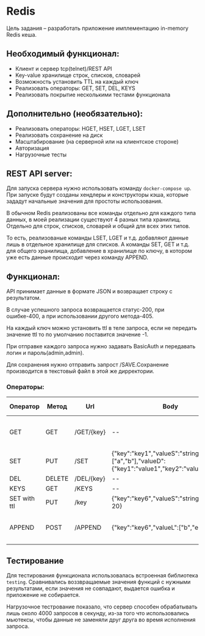 # Redis

Цель задания – разработать приложение имплементацию in-memory Redis кеша.

## Необходимый функционал:

* Клиент и сервер tcp(telnet)/REST API
* Key-value хранилище строк, списков, словарей
* Возможность установить TTL на каждый ключ
* Реализовать операторы: GET, SET, DEL, KEYS
* Реализовать покрытие несколькими тестами функционала

## Дополнительно (необязательно):

* Реализовать операторы: HGET, HSET, LGET, LSET
* Реализовать сохранение на диск
* Масштабирование (на серверной или на клиентское стороне)
* Авторизация
* Нагрузочные тесты


## REST API server:

Для запуска сервера нужно использовать команду `docker-compose up`. При запуске будут созданы хендлеры и конструкторы кэша, которые зададут начальные значения для простоты использования.

В обычном Redis реализованы все команды отдельно для каждого типа данных, в моей реализации существуют 4 разных типа хранилищ. Отдельно для строк, списков, словарей и общий для всех этих типов.

То есть, реализованые команды LSET, LGET и т.д. добавляют данные лишь в отдельное хранилище для списков. А команды SET, GET и т.д. для общего хранилища, добавление в хранилище по ключу, в котором уже есть данные происходит через команду APPEND.

## Функционал:

API принимает данные в формате JSON и возвращает строку с результатом.

В случае успешного запроса возвращается статус-200, при ошибке-400, а при использовании другого метода-405.

На каждый ключ можно установить ttl в теле запроса, если не передать значение ttl то по умолчанию поставится значение -1.

При отправке каждого запроса нужно задавать BasicAuth и передавать логин и пароль(admin,admin).

Для сохранения нужно отправить запрост /SAVE.Сохранение производится в текстовый файл в этой же дирректории.

### Операторы:

| Оператор                | Метод | Url          | Body                                                         | Пример успешного ответа                                                                                                                    |
|-----------------------|--------|--------------|--------------------------------------------------------------|-----------------------------------------------------------------------------------------|
| GET                  | GET    | /GET/{key}            | --                                                           | Resp: &{ValueD:map[key1:value1 key2:value2] ValueL:[a b] ValueS:string ttl:-1}                                                            | --                                                               |
| SET                   | PUT    | /SET         | {"key":"key1","valueS":"string","valueL":["a","b"],"valueD":{"key1":"value1","key2":"value2"}}                                                          | Resp: OK                                  |
| DEL          | DELETE    | /DEL/{key}  | --                                                           | Resp: OK                                                                            |
| KEYS               | GET | /KEYS         | --                                                           | Resp: [key3 key5]                                                                                   | --                                                               |
| SET with ttl| PUT   | /key         | {"key":"key6","valueS":"string","ttl" : 20} |     Resp: OK       |
| APPEND          | POST | /APPEND| {"key":"key6","valueL":["b","e"]}  | Resp: &{ValueD:map[key1:value1 key2:value2] ValueL:[a b b e] ValueS:string ttl:-1}                                     |


## Тестирование

Для тестирования функционала использовалась встроенная библиотека `testing`. Сравнивались воззвращаемые значения функций с нужными результатами, если значения не совпадают, выдается ошибка и приложение не собирается.

Нагрузочное тестрование показало, что сервер способен обрабатывать лишь около 4000 запросов в секунду, из-за того что использовались мьютексы, чтобы данные не заменяли друг друга во время исполнения запроса. 
